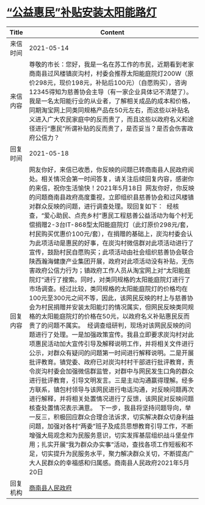 # <a href="http://www.shangluo.gov.cn/zmhd/ldxxxx.jsp?urltype=leadermail.LeaderMailContentUrl&wbtreeid=1112&leadermailid=7244">“公益惠民”补贴安装太阳能路灯</a>
| Title |                                                                                                                                                                                                                                                                                                                                                                                                                                                                     Content                                                                                                                                                                                                                                                                                                                                                                                                                                                                     |
|:-----:|-------------------------------------------------------------------------------------------------------------------------------------------------------------------------------------------------------------------------------------------------------------------------------------------------------------------------------------------------------------------------------------------------------------------------------------------------------------------------------------------------------------------------------------------------------------------------------------------------------------------------------------------------------------------------------------------------------------------------------------------------------------------------------------------------------------------------------------------------------------------------------------------------------------------------------------------------|
| 来信时间  | 2021-05-14                                                                                                                                                                                                                                                                                                                                                                                                                                                                                                                                                                                                                                                                                                                                                                                                                                                                                                                                      |
| 来信内容  | 尊敬的市长：您好，我是一名在苏工作的市民，近期看到老家商南县过风楼镇炭沟村，村委会推荐太阳能庭院灯200W（原价298元，现价198元，补贴后100元）（自愿购买），咨询12345得知为慈善协会主导（有一家企业具体记不清楚了）。我是一名太阳能行业的从业者，了解相关成品的成本和价格，同期淘宝网上同类同规格产品在50元左右，而这些以补贴名义进入广大农民家庭中的反而贵了，而且这些以政府名义和途径进行“惠民”所谓补贴的反而贵了，是否妥当？是否会伤害政府公信力？                                                                                                                                                                                                                                                                                                                                                                                                                                                                                                                                                                                                                                                                                                            |
| 回复时间  | 2021-05-18                                                                                                                                                                                                                                                                                                                                                                                                                                                                                                                                                                                                                                                                                                                                                                                                                                                                                                                                      |
| 回复内容  | 网友你好，来信已收悉，你反映的问题已转商南县人民政府阅处。相关情况会第一时间答复，请关注后续回复内容，感谢你的来信，祝你生活愉快！2021年5月18日  网友你好，你反映的问题商南县政府高度重视，立即组织县慈善协会和过风楼镇对群众反映的问题，进行调查处理。现回复如下：  经核查，“爱心助民、点亮乡村”惠民工程慈善公益活动为每个村无偿捐赠2-3台IT-868型太阳能庭院灯（此灯原价298元/套，村民购买优惠价100元/套），在捐赠的基础上，炭沟村委会认为此项活动是惠民的好事，在炭沟村微信群对此项活动进行了宣传，鼓励村民自愿购买；此项活动由社会组织慈善协会联合陕西瀚海健康产业集团开展，政府对此项活动没有补贴，无伤害政府公信力行为；镇政府工作人员从淘宝网上对“太阳能庭院灯”进行了搜索。同时，对类同规格的太阳能庭院灯进行了市场调查。经过比较，类同规格的太阳能庭院灯的价格均在100元至300元之间不等，因此，该网民反映的村上与慈善协会为村民捐赠并安装太阳能灯的情况属实，但网民反映类同规格的太阳能庭院灯的价格在50元，以政府名义补贴惠民反而贵了的问题不属实。  经调查组研判，现场对该网民反映的问题进行了处理。一是加强政策宣传。我县立即要求炭沟村对此项惠民活动加大宣传引导及解释说明工作，并将相关文件进行公示，对群众有疑问的问题第一时间进行解释说明。二是开展批评教育。镇党委、政府已对炭沟村村干部进行批评教育，责令炭沟村委会加强微信群监管，对群中与网民发生口角的群众进行批评教育，引导文明发言。三是主动沟通赢得理解。经多方联系，镇包村领导与该网民进行电话沟通，对反映问题再次进行解释，并将相关处置情况进行了反馈，该网民对反映问题核查处置情况表示满意。  下一步，我县将坚持问题导向，举一反三，积极回应群众合理合法诉求，切实解决群众切身利益问题，加强对各村“两委”班子及成员思想教育引导工作，不断增强大局观念和为民服务意识，切实发挥基层组织战斗堡垒作用；扎实开展“我为群众办实事”活动，查找各项工作短板和不足，切实提升为民服务水平，聚力解决群众关切，不断提高广大人民群众的幸福感和归属感。商南县人民政府2021年5月20日 |
| 回复机构  | <a href="../../categories/agencies/商南县人民政府.md">商南县人民政府</a>                                                                                                                                                                                                                                                                                                                                                                                                                                                                                                                                                                                                                                                                                                                                                                                                                                                                                      |